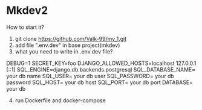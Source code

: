 # Mkdev2
How to start it?

1. git clone https://github.com/Valk-99/my_1.git
2. add file ".env.dev" in base project(mkdev)
3. what you need to write in .env.dev file?

DEBUG=1
SECRET_KEY=foo
DJANGO_ALLOWED_HOSTS=localhost 127.0.0.1 [::1]
SQL_ENGINE=django.db.backends.postgresql
SQL_DATABASE_NAME= your db name
SQL_USER= your db user
SQL_PASSWORD= your db password
SQL_HOST= your db host
SQL_PORT= your db port
DATABASE= your db

4. run Dockerfile and docker-compose
